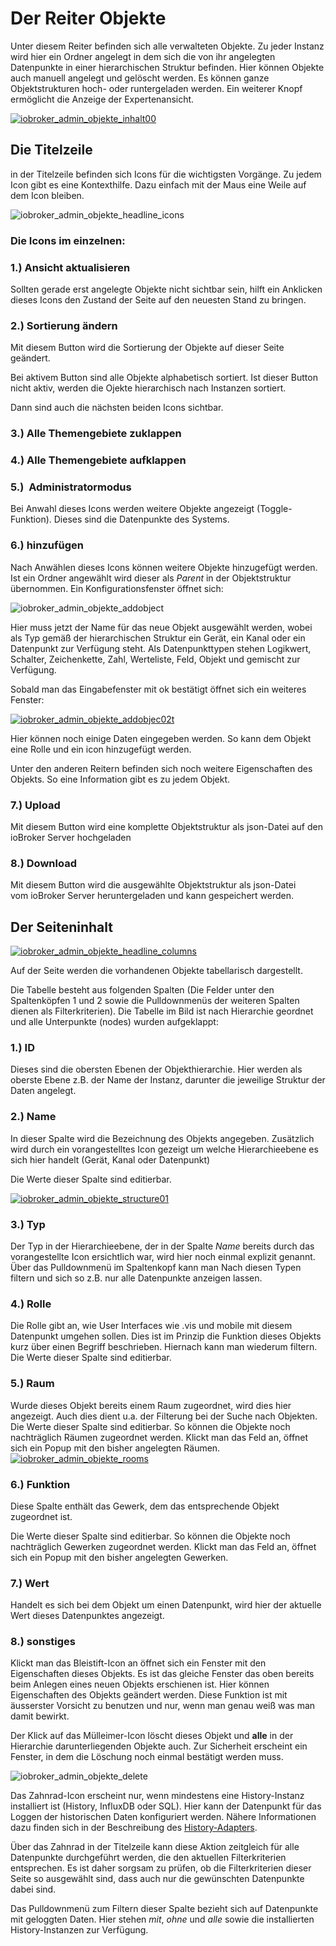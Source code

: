 # Der Reiter Objekte

Unter diesem Reiter befinden sich alle verwalteten Objekte. Zu jeder Instanz wird hier ein Ordner angelegt in dem sich die von ihr angelegten Datenpunkte in einer hierarchischen Struktur befinden. Hier können Objekte auch manuell angelegt und gelöscht werden. Es können ganze Objektstrukturen hoch- oder runtergeladen werden. Ein weiterer Knopf ermöglicht die Anzeige der Expertenansicht.

<span style="line-height: 1.5; text-align: justify;"></span>

[![iobroker_admin_objekte_inhalt00](img/ioBroker_Admin_Objekte_Inhalt00.jpg)](img/ioBroker_Admin_Objekte_Inhalt00.jpg)

## Die Titelzeile

in der Titelzeile befinden sich Icons für die wichtigsten Vorgänge. Zu jedem Icon gibt es eine Kontexthilfe. Dazu einfach mit der Maus eine Weile auf dem Icon bleiben.

![iobroker_admin_objekte_headline_icons](http://www.iobroker.net/wp-content/uploads//ioBroker_Admin_Objekte_Headline_Icons.jpg)

### **Die Icons im einzelnen:**

### **1.) Ansicht aktualisieren**

Sollten gerade erst angelegte Objekte nicht sichtbar sein, hilft ein Anklicken dieses Icons den Zustand der Seite auf den neuesten Stand zu bringen.

### **2.) Sortierung ändern**

Mit diesem Button wird die Sortierung der Objekte auf dieser Seite geändert.

Bei aktivem Button sind alle Objekte alphabetisch sortiert. Ist dieser Button nicht aktiv, werden die Ojekte hierarchisch nach Instanzen sortiert.

Dann sind auch die nächsten beiden Icons sichtbar.

### **3.) Alle Themengebiete zuklappen**

### **4.) Alle Themengebiete aufklappen**

### **5.)  Administratormodus**

Bei Anwahl dieses Icons werden weitere Objekte angezeigt (Toggle-Funktion). Dieses sind die Datenpunkte des Systems.

### **6.) hinzufügen**

Nach Anwählen dieses Icons können weitere Objekte hinzugefügt werden. Ist ein Ordner angewählt wird dieser als _Parent_ in der Objektstruktur übernommen. Ein Konfigurationsfenster öffnet sich:

![iobroker_admin_objekte_addobject](http://www.iobroker.net/wp-content/uploads//ioBroker_Admin_Objekte_AddObject.jpg)

Hier muss jetzt der Name für das neue Objekt ausgewählt werden, wobei als Typ gemäß der hierarchischen Struktur ein Gerät, ein Kanal oder ein Datenpunkt zur Verfügung steht. Als Datenpunkttypen stehen Logikwert, Schalter, Zeichenkette, Zahl, Werteliste, Feld, Objekt und gemischt zur Verfügung.

Sobald man das Eingabefenster mit ok bestätigt öffnet sich ein weiteres Fenster:

[![iobroker_admin_objekte_addobjec02t](img/ioBroker_Admin_Objekte_AddObjec02t.jpg)](img/ioBroker_Admin_Objekte_AddObjec02t.jpg)

Hier können noch einige Daten eingegeben werden. So kann dem Objekt eine Rolle und ein icon hinzugefügt werden.

Unter den anderen Reitern befinden sich noch weitere Eigenschaften des Objekts. So eine Information gibt es zu jedem Objekt.

### **7.) Upload**

Mit diesem Button wird eine komplette Objektstruktur als json-Datei auf den ioBroker Server hochgeladen

### **8.) Download**

Mit diesem Button wird die ausgewählte Objektstruktur als json-Datei vom ioBroker Server heruntergeladen und kann gespeichert werden.

## Der Seiteninhalt

[![iobroker_admin_objekte_headline_columns](img/ioBroker_Admin_Objekte_Headline_Columns.jpg)](img/ioBroker_Admin_Objekte_Headline_Columns.jpg)

Auf der Seite werden die vorhandenen Objekte tabellarisch dargestellt.

Die Tabelle besteht aus folgenden Spalten (Die Felder unter den Spaltenköpfen 1 und 2 sowie die Pulldownmenüs der weiteren Spalten dienen als Filterkriterien). Die Tabelle im Bild ist nach Hierarchie geordnet und alle Unterpunkte (nodes) wurden aufgeklappt:

### **1.) ID**

Dieses sind die obersten Ebenen der Objekthierarchie. Hier werden als oberste Ebene z.B. der Name der Instanz, darunter die jeweilige Struktur der Daten angelegt.

### **2.) Name**

In dieser Spalte wird die Bezeichnung des Objekts angegeben. Zusätzlich wird durch ein vorangestelltes Icon gezeigt um welche Hierarchieebene es sich hier handelt (Gerät, Kanal oder Datenpunkt)

Die Werte dieser Spalte sind editierbar.

[![iobroker_admin_objekte_structure01](img/ioBroker_Admin_Objekte_Structure01.jpg)](img/ioBroker_Admin_Objekte_Structure01.jpg)

### **3.) Typ**

Der Typ in der Hierarchieebene, der in der Spalte _Name_ bereits durch das vorangestellte Icon ersichtlich war, wird hier noch einmal explizit genannt. Über das Pulldownmenü im Spaltenkopf kann man Nach diesen Typen filtern und sich so z.B. nur alle Datenpunkte anzeigen lassen.

### 4.) Rolle

Die Rolle gibt an, wie User Interfaces wie .vis und mobile mit diesem Datenpunkt umgehen sollen. Dies ist im Prinzip die Funktion dieses Objekts kurz über einen Begriff beschrieben. Hiernach kann man wiederum filtern. Die Werte dieser Spalte sind editierbar.

### **5.) Raum**

Wurde dieses Objekt bereits einem Raum zugeordnet, wird dies hier angezeigt. Auch dies dient u.a. der Filterung bei der Suche nach Objekten. Die Werte dieser Spalte sind editierbar. So können die Objekte noch nachträglich Räumen zugeordnet werden. Klickt man das Feld an, öffnet sich ein Popup mit den bisher angelegten Räumen. [![iobroker_admin_objekte_rooms](img/ioBroker_Admin_Objekte_Rooms.jpg)](img/ioBroker_Admin_Objekte_Rooms.jpg)

### **6.) Funktion**

Diese Spalte enthält das Gewerk, dem das entsprechende Objekt zugeordnet ist.

Die Werte dieser Spalte sind editierbar. So können die Objekte noch nachträglich Gewerken zugeordnet werden. Klickt man das Feld an, öffnet sich ein Popup mit den bisher angelegten Gewerken.

### **7.) Wert**

Handelt es sich bei dem Objekt um einen Datenpunkt, wird hier der aktuelle Wert dieses Datenpunktes angezeigt.

### **8.) sonstiges**

Klickt man das Bleistift-Icon an öffnet sich ein Fenster mit den Eigenschaften dieses Objekts. Es ist das gleiche Fenster das oben bereits beim Anlegen eines neuen Objekts erschienen ist. Hier können Eigenschaften des Objekts geändert werden. Diese Funktion ist mit äusserster Vorsicht zu benutzen und nur, wenn man genau weiß was man damit bewirkt.

Der Klick auf das Mülleimer-Icon löscht dieses Objekt und **alle** in der Hierarchie darunterliegenden Objekte auch. Zur Sicherheit erscheint ein Fenster, in dem die Löschung noch einmal bestätigt werden muss.

![iobroker_admin_objekte_delete](http://www.iobroker.net/wp-content/uploads//ioBroker_Admin_Objekte_delete.jpg)

Das Zahnrad-Icon erscheint nur, wenn mindestens eine History-Instanz installiert ist (History, InfluxDB oder SQL). Hier kann der Datenpunkt für das Loggen der historischen Daten konfiguriert werden. Nähere Informationen dazu finden sich in der Beschreibung des [History-Adapters](http://www.iobroker.net/?page_id=144&lang=de).

Über das Zahnrad in der Titelzeile kann diese Aktion zeitgleich für alle Datenpunkte durchgeführt werden, die den aktuellen Filterkriterien entsprechen. Es ist daher sorgsam zu prüfen, ob die Filterkriterien dieser Seite so ausgewählt sind, dass auch nur die gewünschten Datenpunkte dabei sind.

Das Pulldownmenü zum Filtern dieser Spalte bezieht sich auf Datenpunkte mit geloggten Daten. Hier stehen _mit_, _ohne_ und _alle_ sowie die installierten History-Instanzen zur Verfügung.